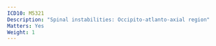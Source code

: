 ```yaml
---
ICD10: M5321
Description: "Spinal instabilities: Occipito-atlanto-axial region"
Matters: Yes
Weight: 1
---
```


